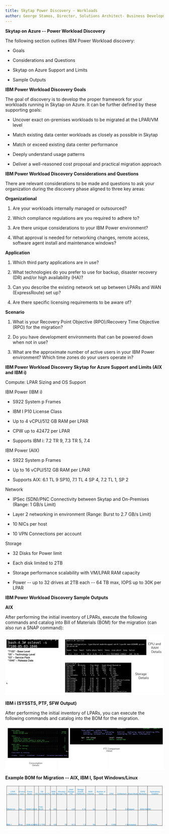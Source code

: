 ```yaml
---
title: Skytap Power Discovery - Workloads
author: George Stamos, Director, Solutions Architect- Business Development
---
```

**Skytap on Azure -- Power Workload Discovery**

The following section outlines IBM Power Workload discovery:

-   Goals

-   Considerations and Questions

-   Skytap on Azure Support and Limits

-   Sample Outputs

**IBM Power Workload Discovery Goals**

The goal of discovery is to develop the proper framework for your
workloads running in Skytap on Azure. It can be further defined by these
supporting goals:

-   Uncover exact on-premises workloads to be migrated at the LPAR/VM
    level

-   Match existing data center workloads as closely as possible in
    Skytap

-   Match or exceed existing data center performance

-   Deeply understand usage patterns

-   Deliver a well-reasoned cost proposal and practical migration
    approach

**IBM Power Workload Discovery Considerations and Questions**

There are relevant considerations to be made and questions to ask your
organization during the discovery phase aligned to three key areas:

**Organizational**

1.  Are your workloads internally managed or outsourced?

2.  Which compliance regulations are you required to adhere to?

3.  Are there unique considerations to your IBM Power environment?

4.  What approval is needed for networking changes, remote access,
    software agent install and maintenance windows?

**Application**

1.  Which third party applications are in use?

2.  What technologies do you prefer to use for backup, disaster recovery
    (DR) and/or high availability (HA)?

3.  Can you describe the existing network set up between LPARs and WAN
    (ExpressRoute) set up?

4.  Are there specific licensing requirements to be aware of?

**Scenario**

1.  What is your Recovery Point Objective (RPO)/Recovery Time Objective
    (RPO) for the migration?

2.  Do you have development environments that can be powered down when
    not in use?

3.  What are the approximate number of active users in your IBM Power
    environment? Which time zones do your users operate in?

**IBM Power Workload Discovery Skytap for Azure Support and Limits (AIX
and IBM i)**

Compute: LPAR Sizing and OS Support

IBM Power (IBM i)

-   S922 System p Frames

-   IBM I P10 License Class

-   Up to 4 vCPU/512 GB RAM per LPAR

-   CPW up to 42472 per LPAR

-   Supports IBM i: 7.2 TR 9, 7.3 TR 5, 7.4

IBM Power (AIX)

-   S922 System p Frames

-   Up to 16 vCPU/512 GB RAM per LPAR

-   Supports AIX: 6.1 TL 9 SP10, 7.1 TL 4 SP 4, 7.2 TL 1, SP 2

Network

-   IPSec (SDN)/PNC Connectivity between Skytap and On-Premises (Range:
    1 GB/s Limit)

-   Layer 2 networking in environment (Range: Burst to 2.7 GB/s Limit)

-   10 NICs per host

-   10 VPN Connections per account

Storage

-   32 Disks for Power limit

-   Each disk limited to 2TB

-   Storage performance scalability with VM/LPAR RAM capacity

-   Power -- up to 32 drives at 2TB each -- 64 TB max, IOPS up to 30K
    per LPAR

**IBM Power Workload Discovery Sample Outputs**

**AIX**

After performing the initial inventory of LPARs, execute the following
commands and catalog into Bill of Materials (BOM) for the migration (can
also run a SNAP command):

<img src=".\discoveryworkloadsmedia\image1.png">

**IBM i (SYSSTS, PTF, SFW Output)**

After performing the initial inventory of LPARs, you can execute the
following commands and catalog into the BOM for the migration.

<img src=".\discoveryworkloadsmedia\image2.png">

**Example BOM for Migration -- AIX, IBM I, Spot Windows/Linux**

<img src=".\discoveryworkloadsmedia\image3.png">
